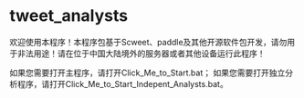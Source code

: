 # tweet_analysts

欢迎使用本程序！本程序包基于Scweet、paddle及其他开源软件包开发，请勿用于非法用途！请在位于中国大陆境外的服务器或者其他设备运行此程序！

如果您需要打开主程序，请打开Click_Me_to_Start.bat；
如果您需要打开独立分析程序，请打开Click_Me_to_Start_Indepent_Analysts.bat。